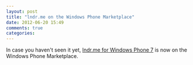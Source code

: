 ```yaml
---
layout: post
title: "lndr.me on the Windows Phone Marketplace"
date: 2012-06-20 15:49
comments: true
categories: 
---
```


In case you haven't seen it yet,
[lndr.me for Windows Phone 7](http://windowsphone.com/s?appId=86f03f22-c781-455b-b863-812bba07d5b9)
is now on the Windows Phone Marketplace.

